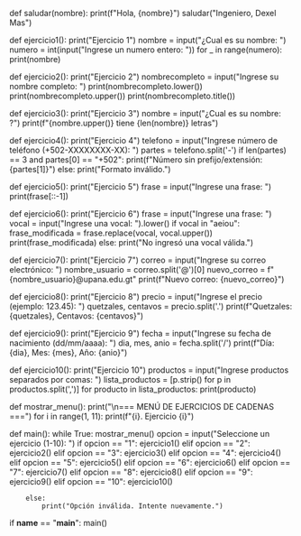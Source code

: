 def saludar(nombre):
    print(f"Hola, {nombre}")
saludar("Ingeniero, Dexel Mas") 

def ejercicio1():
    print("Ejercicio 1")
    nombre = input("¿Cual es su nombre: ")
    numero = int(input("Ingrese un numero entero: "))
    for _ in range(numero):
        print(nombre)

def ejercicio2():
    print("Ejercicio 2")
    nombrecompleto = input("Ingrese su nombre completo: ")
    print(nombrecompleto.lower())
    print(nombrecompleto.upper())
    print(nombrecompleto.title())

def ejercicio3():
    print("Ejercicio 3")
    nombre = input("¿Cual es su nombre: ?")
    print(f"{nombre.upper()} tiene {len(nombre)} letras")

def ejercicio4():
    print("Ejercicio 4")
    telefono = input("Ingrese número de teléfono (+502-XXXXXXXX-XX): ")
    partes = telefono.split('-')
    if len(partes) == 3 and partes[0] == "+502":
        print(f"Número sin prefijo/extensión: {partes[1]}")
    else:
        print("Formato inválido.")

def ejercicio5():
    print("Ejercicio 5")
    frase = input("Ingrese una frase: ")
    print(frase[::-1])

def ejercicio6():
    print("Ejercicio 6")
    frase = input("Ingrese una frase: ")
    vocal = input("Ingrese una vocal: ").lower()
    if vocal in "aeiou":
        frase_modificada = frase.replace(vocal, vocal.upper())
        print(frase_modificada)
    else:
        print("No ingresó una vocal válida.")

def ejercicio7():
    print("Ejercicio 7")
    correo = input("Ingrese su correo electrónico: ")
    nombre_usuario = correo.split('@')[0]
    nuevo_correo = f"{nombre_usuario}@upana.edu.gt"
    print(f"Nuevo correo: {nuevo_correo}")

def ejercicio8():
    print("Ejercicio 8")
    precio = input("Ingrese el precio (ejemplo: 123.45): ")
    quetzales, centavos = precio.split('.')
    print(f"Quetzales: {quetzales}, Centavos: {centavos}")

def ejercicio9():
    print("Ejercicio 9")
    fecha = input("Ingrese su fecha de nacimiento (dd/mm/aaaa): ")
    dia, mes, anio = fecha.split('/')
    print(f"Día: {dia}, Mes: {mes}, Año: {anio}")

def ejercicio10():
    print("Ejercicio 10")
    productos = input("Ingrese productos separados por comas: ")
    lista_productos = [p.strip() for p in productos.split(',')]
    for producto in lista_productos:
        print(producto)

def mostrar_menu():
    print("\n=== MENÚ DE EJERCICIOS DE CADENAS ===")
    for i in range(1, 11):
        print(f"{i}. Ejercicio {i}")
   
def main():
    while True:
        mostrar_menu()
        opcion = input("Seleccione un ejercicio (1-10): ")
        if opcion == "1":
            ejercicio1()
        elif opcion == "2":
            ejercicio2()
        elif opcion == "3":
            ejercicio3()
        elif opcion == "4":
            ejercicio4()
        elif opcion == "5":
            ejercicio5()
        elif opcion == "6":
            ejercicio6()
        elif opcion == "7":
            ejercicio7()
        elif opcion == "8":
            ejercicio8()
        elif opcion == "9":
            ejercicio9()
        elif opcion == "10":
            ejercicio10()

        else:
            print("Opción inválida. Intente nuevamente.")

if __name__ == "__main__":
    main()

    
